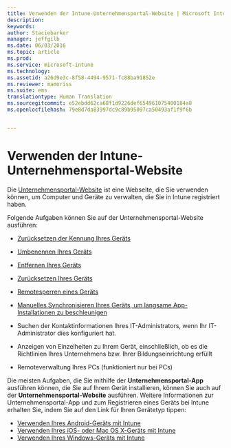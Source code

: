 ```yaml
---
title: Verwenden der Intune-Unternehmensportal-Website | Microsoft Intune
description: 
keywords: 
author: Staciebarker
manager: jeffgilb
ms.date: 06/03/2016
ms.topic: article
ms.prod: 
ms.service: microsoft-intune
ms.technology: 
ms.assetid: a26d9e3c-8f58-4494-9571-fc88ba91852e
ms.reviewer: mamoriss
ms.suite: ems
translationtype: Human Translation
ms.sourcegitcommit: e52ebdd62ca68f1d9226def654961075400184a8
ms.openlocfilehash: 79e8d7da83997dc9c89b95097ca50493af1f9f6b


---
```


# Verwenden der Intune-Unternehmensportal-Website
Die [Unternehmensportal-Website](http://portal.manage.microsoft.com) ist eine Webseite, die Sie verwenden können, um Computer und Geräte zu verwalten, die Sie in Intune registriert haben.

Folgende Aufgaben können Sie auf der Unternehmensportal-Website ausführen:

-   [Zurücksetzen der Kennung Ihres Geräts](reset-your-passcode-cpwebsite.md)

-   [Umbenennen Ihres Geräts](rename-your-device-cpwebsite.md)

-   [Entfernen Ihres Geräts](remove-your-device-cpwebsite.md)

-   [Zurücksetzen Ihres Geräts](reset-your-device-cpwebsite.md)

-   [Remotesperren eines Geräts](remote-lock-your-device-cpwebsite.md)

-   [Manuelles Synchronisieren Ihres Geräts, um langsame App-Installationen zu beschleunigen](sync-your-device-manually-cpwebsite.md)

-   Suchen der Kontaktinformationen Ihres IT-Administrators, wenn Ihr IT-Administrator dies konfiguriert hat. 

-   Anzeigen von Einzelheiten zu Ihrem Gerät, einschließlich, ob es die Richtlinien Ihres Unternehmens bzw. Ihrer Bildungseinrichtung erfüllt

-   Remoteverwaltung Ihres PCs (funktioniert nur bei PCs)

Die meisten Aufgaben, die Sie mithilfe der **Unternehmensportal-App** ausführen können, die Sie auf Ihrem Gerät installieren, können Sie auch auf der **Unternehmensportal-Website** ausführen. Weitere Informationen zur Unternehmensportal-App und zum Registrieren eines Geräts bei Intune erhalten Sie, indem Sie auf den Link für Ihren Gerätetyp tippen:

- [Verwenden Ihres Android-Geräts mit Intune](using-your-android-device-with-intune.md)
- [Verwenden Ihres iOS- oder Mac OS X-Geräts mit Intune](using-your-ios-or-mac-os-x-device-with-intune.md)
- [Verwenden Ihres Windows-Geräts mit Intune](using-your-windows-device-with-intune.md)



<!--HONumber=Jun16_HO4-->


